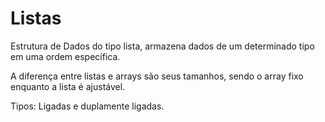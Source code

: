 # Listas

Estrutura de Dados do tipo lista, armazena dados de um determinado tipo em uma ordem específica.

A diferença entre listas e arrays são seus tamanhos, sendo o array fixo enquanto a lista é ajustável.

Tipos: Ligadas e duplamente ligadas.
